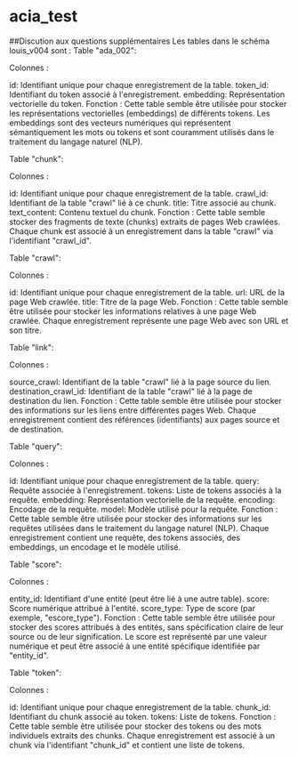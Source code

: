 # acia_test
##Discution aux questions supplémentaires
Les tables dans le schéma louis_v004 sont :
Table "ada_002":

Colonnes :

id: Identifiant unique pour chaque enregistrement de la table.
token_id: Identifiant du token associé à l'enregistrement.
embedding: Représentation vectorielle du token.
Fonction : Cette table semble être utilisée pour stocker les représentations vectorielles (embeddings) de différents tokens. Les embeddings sont des vecteurs numériques qui représentent sémantiquement les mots ou tokens et sont couramment utilisés dans le traitement du langage naturel (NLP).

Table "chunk":

Colonnes :

id: Identifiant unique pour chaque enregistrement de la table.
crawl_id: Identifiant de la table "crawl" lié à ce chunk.
title: Titre associé au chunk.
text_content: Contenu textuel du chunk.
Fonction : Cette table semble stocker des fragments de texte (chunks) extraits de pages Web crawlées. Chaque chunk est associé à un enregistrement dans la table "crawl" via l'identifiant "crawl_id". 

Table "crawl":

Colonnes :

id: Identifiant unique pour chaque enregistrement de la table.
url: URL de la page Web crawlée.
title: Titre de la page Web.
Fonction : Cette table semble être utilisée pour stocker les informations relatives à une page Web crawlée. Chaque enregistrement représente une page Web avec son URL et son titre.

Table "link":

Colonnes :

source_crawl: Identifiant de la table "crawl" lié à la page source du lien.
destination_crawl_id: Identifiant de la table "crawl" lié à la page de destination du lien.
Fonction : Cette table semble être utilisée pour stocker des informations sur les liens entre différentes pages Web. Chaque enregistrement contient des références (identifiants) aux pages source et de destination.

Table "query":

Colonnes :

id: Identifiant unique pour chaque enregistrement de la table.
query: Requête associée à l'enregistrement.
tokens: Liste de tokens associés à la requête.
embedding: Représentation vectorielle de la requête.
encoding: Encodage de la requête.
model: Modèle utilisé pour la requête.
Fonction : Cette table semble être utilisée pour stocker des informations sur les requêtes utilisées dans le traitement du langage naturel (NLP). Chaque enregistrement contient une requête, des tokens associés, des embeddings, un encodage et le modèle utilisé.

Table "score":

Colonnes :

entity_id: Identifiant d'une entité (peut être lié à une autre table).
score: Score numérique attribué à l'entité.
score_type: Type de score (par exemple, "escore_type").
Fonction : Cette table semble être utilisée pour stocker des scores attribués à des entités, sans spécification claire de leur source ou de leur signification. Le score est représenté par une valeur numérique et peut être associé à une entité spécifique identifiée par "entity_id".

Table "token":

Colonnes :

id: Identifiant unique pour chaque enregistrement de la table.
chunk_id: Identifiant du chunk associé au token.
tokens: Liste de tokens.
Fonction : Cette table semble être utilisée pour stocker des tokens ou des mots individuels extraits des chunks. Chaque enregistrement est associé à un chunk via l'identifiant "chunk_id" et contient une liste de tokens.

